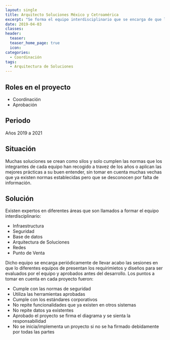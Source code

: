 ```yaml
---
layout: single
title: Arquitecto Soluciones México y Cetroamérica
excerpt: "Se forma el equipo interdisciplinario que se encarga de que las nuevas soluciones seán integradas a las soluciones existentes y que cumplan los estándades y normas de seguridad."
date: 2019-04-03
classes: 
header: 
  teaser: 
  teaser_home_page: true
  icon: 
categories:
  - Coordinación
tags:  
  - Arquitectura de Soluciones
---
```


## Roles en el proyecto

- Coordinación
- Aprobación

## Periodo

Años 2019 a 2021

## Situación

Muchas soluciones se crean como silos y solo cumplen las normas que los integrantes de cada equipo han recogido a travez de los años o aplican las mejores prácticas a su buen entender, sin tomar en cuenta muchas vechas que ya existen normas establecidas pero que se desconocen por falta de información.

## Solución

Existen expertos en diferentes áreas que son llamados a formar el equipo interdisciplinario:

- Infraestructura
- Seguridad
- Base de datos
- Arquitectura de Soluciones
- Redes
- Punto de Venta

Dicho equipo se encarga periódicamente de llevar acabo las sesiones en que lo diferentes equipos de presentan los requirimietos y diseños para ser evaluados por el equipo y aprobados antes del desarrollo. Los puntos a tomar en cuenta en cada proyecto fueron:

- Cumple con las normas de seguridad
- Utiliza las herramientas aprobadas
- Cumple con los estándares corporativos
- No repite funcionalidades que ya existen en otros sistemas
- No repite datos ya existentes
- Aprobado el proyecto se firma el diagrama y se sienta la responsabilidad
- No se inicia/implementa un proyecto si no se ha firmado debidamente por todas las partes
  